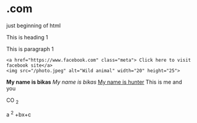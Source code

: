 # .com
just beginning of html

<!DOCTYPE html>
<html lang="en">
<head>
    <meta charset="UTF-8">
    <meta name="viewport" content="width=device-width, initial-scale=1.0">
    <title>Document</title>
</head>
<body>
    <h> This is heading 1</h1>
    <p> This is paragraph 1</p>
    
    <a href="https://www.facebook.com" class="meta"> Click here to visit facebook site</a>
    <img src="/photo.jpeg" alt="Wild animal" width="20" height="25">
   <b> My name is bikas</b>
   <i> My name is bikas</i>
   <u> My name is hunter</u>
   <h> This is me and<br> you</h>
   <!-- Subscript and superscript-->
   <p> CO <sub> 2</sub></p>
   <p>a <sup>2</sup> +bx+c</p>
</body>
</html>
